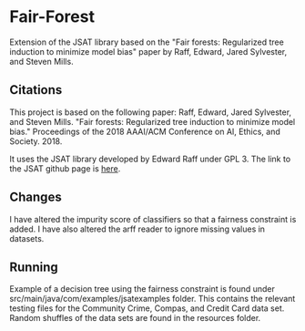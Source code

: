 # Fair-Forest
Extension of the JSAT library based on the "Fair forests: Regularized tree induction to minimize model bias" paper by Raff, Edward, Jared Sylvester, and Steven Mills.

## Citations

This project is based on the following paper:
Raff, Edward, Jared Sylvester, and Steven Mills. "Fair forests: Regularized tree induction to minimize model bias." Proceedings of the 2018 AAAI/ACM Conference on AI, Ethics, and Society. 2018.

It uses the JSAT library developed by Edward Raff under GPL 3. The link to the JSAT github page is [here](https://github.com/EdwardRaff/JSAT).

## Changes

I have altered the impurity score of classifiers so that a fairness constraint is added. I have also altered the arff reader to ignore missing values in datasets.

## Running

Example of a decision tree using the fairness constraint is found under src/main/java/com/examples/jsatexamples folder. This contains the relevant testing files for the Community Crime, Compas, and Credit Card data set. Random shuffles of the data sets are found in the resources folder.

